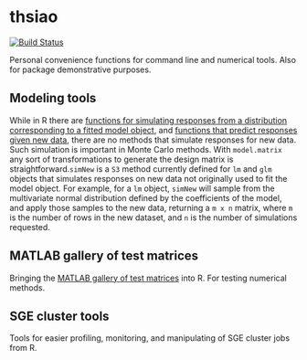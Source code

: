 # thsiao
[![Build Status](https://travis-ci.com/tXiao95/thsiao.svg?branch=master)](https://travis-ci.com/tXiao95/thsiao)

Personal convenience functions for command line and numerical tools. Also for package demonstrative purposes.

## Modeling tools
While in R there are [functions for simulating responses from a distribution corresponding to a fitted model object](https://cran.r-project.org/web/packages/arm/arm.pdf), and [functions that
predict responses given new data](https://stat.ethz.ch/R-manual/R-devel/library/stats/html/predict.html), there are no methods that simulate responses for new data. Such simulation is important in 
Monte Carlo methods. With `model.matrix` any sort of transformations to generate the design matrix is straightforward.`simNew` is a `S3` method currently defined for `lm` and `glm` objects that simulates responses
on new data not originally used to fit the model object. For example, for a `lm` object, `simNew` will sample from the multivariate normal distribution 
defined by the coefficients of the model, and apply those samples to the new data, returning a `m x n` matrix, where `m` is the number of rows 
in the new dataset, and `n` is the number of simulations requested.

## MATLAB gallery of test matrices
Bringing the [MATLAB gallery of test matrices](https://www.mathworks.com/help/matlab/ref/gallery.html) into R. For testing numerical methods. 

## SGE cluster tools 
Tools for easier profiling, monitoring, and manipulating of SGE cluster jobs from R.
